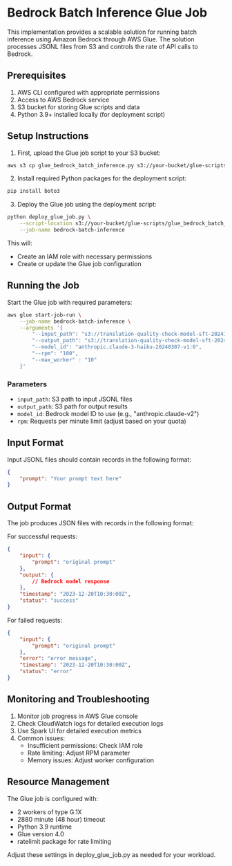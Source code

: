 # Bedrock Batch Inference Glue Job

This implementation provides a scalable solution for running batch inference using Amazon Bedrock through AWS Glue. The solution processes JSONL files from S3 and controls the rate of API calls to Bedrock.

## Prerequisites

1. AWS CLI configured with appropriate permissions
2. Access to AWS Bedrock service
3. S3 bucket for storing Glue scripts and data
4. Python 3.9+ installed locally (for deployment script)

## Setup Instructions

1. First, upload the Glue job script to your S3 bucket:
```bash
aws s3 cp glue_bedrock_batch_inference.py s3://your-bucket/glue-scripts/
```

2. Install required Python packages for the deployment script:
```bash
pip install boto3
```

3. Deploy the Glue job using the deployment script:
```bash
python deploy_glue_job.py \
    --script-location s3://your-bucket/glue-scripts/glue_bedrock_batch_inference.py \
    --job-name bedrock-batch-inference
```
<!-- python deploy_glue_job.py \
    --script-location s3://aws-glue-assets-687752207838-us-west-2/scripts/glue_bedrock_batch_inference.py \
    --job-name bedrock-batch-inference -->


This will:
- Create an IAM role with necessary permissions
- Create or update the Glue job configuration

## Running the Job

Start the Glue job with required parameters:

```bash
aws glue start-job-run \
    --job-name bedrock-batch-inference \
    --arguments '{
        "--input_path": "s3://translation-quality-check-model-sft-20241203/amazon-review-product-meta-data/batch-inference-input/claude/ru-ru/meta_All_Beauty_0.jsonl",
        "--output_path": "s3://translation-quality-check-model-sft-20241203/amazon-review-product-meta-data/batch-inference-output/meta_All_Beauty_0.jsonl.out",
        "--model_id": "anthropic.claude-3-haiku-20240307-v1:0",
        "--rpm": "100",
        "--max_worker" : "10"
    }'
```

### Parameters

- `input_path`: S3 path to input JSONL files
- `output_path`: S3 path for output results
- `model_id`: Bedrock model ID to use (e.g., "anthropic.claude-v2")
- `rpm`: Requests per minute limit (adjust based on your quota)

## Input Format

Input JSONL files should contain records in the following format:
```json
{
    "prompt": "Your prompt text here"
}
```

## Output Format

The job produces JSON files with records in the following format:

For successful requests:
```json
{
    "input": {
        "prompt": "original prompt"
    },
    "output": {
        // Bedrock model response
    },
    "timestamp": "2023-12-20T10:30:00Z",
    "status": "success"
}
```

For failed requests:
```json
{
    "input": {
        "prompt": "original prompt"
    },
    "error": "error message",
    "timestamp": "2023-12-20T10:30:00Z",
    "status": "error"
}
```

## Monitoring and Troubleshooting

1. Monitor job progress in AWS Glue console
2. Check CloudWatch logs for detailed execution logs
3. Use Spark UI for detailed execution metrics
4. Common issues:
   - Insufficient permissions: Check IAM role
   - Rate limiting: Adjust RPM parameter
   - Memory issues: Adjust worker configuration

## Resource Management

The Glue job is configured with:
- 2 workers of type G.1X
- 2880 minute (48 hour) timeout
- Python 3.9 runtime
- Glue version 4.0
- ratelimit package for rate limiting

Adjust these settings in deploy_glue_job.py as needed for your workload.
